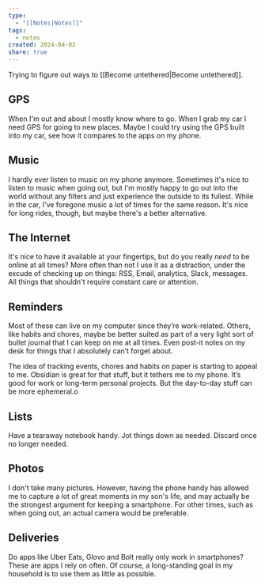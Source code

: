 ```yaml
---
type:
  - "[[Notes|Notes]]"
tags:
  - notes
created: 2024-04-02
share: true
---
```


Trying to figure out ways to [[Become untethered|Become untethered]].

## GPS
When I'm out and about I mostly know where to go. When I grab my car I need GPS for going to new places. Maybe I could try using the GPS built into my car, see how it compares to the apps on my phone.

## Music
I hardly ever listen to music on my phone anymore. Sometimes it's nice to listen to music when going out, but I'm mostly happy to go out into the world without any filters and just experience the outside to its fullest. While in the car, I've foregone music a lot of times for the same reason. It's nice for long rides, though, but maybe there's a better alternative.

## The Internet
It's nice to have it available at your fingertips, but do you really _need_ to be online at all times? More often than not I use it as a distraction, under the excude of checking up on things: RSS, Email, analytics, Slack, messages. All things that shouldn't require constant care or attention.

## Reminders
Most of these can live on my computer since they’re work-related. Others, like habits and chores, maybe be better suited as part of a very light sort of bullet journal that I can keep on me at all times. Even post-it notes on my desk for things that I absolutely can’t forget about. 

The idea of tracking events, chores and habits on paper is starting to appeal to me. Obsidian is great for that stuff, but it tethers me to my phone. It’s good for work or long-term personal projects. But the day-to-day stuff can be more ephemeral.o

## Lists
Have a tearaway notebook handy. Jot things down as needed. Discard once no longer needed.

## Photos
I don't take many pictures. However, having the phone handy has allowed me to capture a lot of great moments in my son's life, and may actually be the strongest argument for keeping a smartphone. For other times, such as when going out, an actual camera would be preferable.

## Deliveries
Do apps like Uber Eats, Glovo and Bolt really only work in smartphones? These are apps I rely on often. Of course, a long-standing goal in my household is to use them as little as possible.
